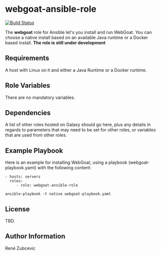 webgoat-ansible-role
=========

[![Build Status](https://travis-ci.org/zubcevic/webgoat-ansible-role.svg)](https://travis-ci.org/zubcevic/webgoat-ansible-role)

The **webgoat** role for Ansible let's you install and run WebGoat. You can choose a native install based on an available Java runtime or a Docker based install. 
**The role is still under development**

Requirements
------------

A host with Linux on it and either a Java Runtime or a Docker runtime.

Role Variables
--------------

There are no mandatory variables.

Dependencies
------------

A list of other roles hosted on Galaxy should go here, plus any details in regards to parameters that may need to be set for other roles, or variables that are used from other roles.

Example Playbook
----------------

Here is an example for installing WebGoat, using a playbook (webgoat-playbook.yaml) with the following content:

    - hosts: servers
      roles:
         - role: webgoat-ansible-role
         
    ansible-playbook -t native webgoat-playbook.yaml

License
-------

TBD.

Author Information
------------------

René Zubcevic

